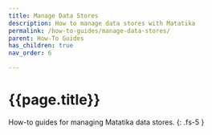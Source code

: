 ```yaml
---
title: Manage Data Stores
description: How to manage data stores with Matatika
permalink: /how-to-guides/manage-data-stores/
parent: How-To Guides
has_children: true
nav_order: 6

---
```


# {{page.title}}

How-to guides for managing Matatika data stores.
{: .fs-5 }
